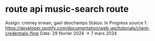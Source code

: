# route api music-search route

Assign: cremey erwan, gael deschamps
Status: In Progress
source 1: https://developer.spotify.com/documentation/web-api/tutorials/client-credentials-flow
Date: 29 février 2024 → 7 mars 2024